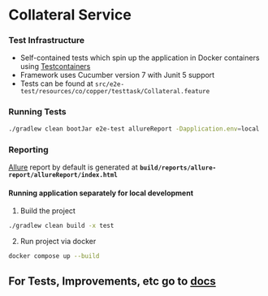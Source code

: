 # Collateral Service

### Test Infrastructure
* Self-contained tests which spin up the application in Docker containers using [Testcontainers](https://www.testcontainers.org/)
* Framework uses Cucumber version 7 with Junit 5 support
* Tests can be found at `src/e2e-test/resources/co/copper/testtask/Collateral.feature`

### Running Tests
```bash
./gradlew clean bootJar e2e-test allureReport -Dapplication.env=local
```

### Reporting
[Allure](http://allure.qatools.ru/) report by default is generated at **`build/reports/allure-report/allureReport/index.html`**

#### Running application separately for local development
1. Build the project
```bash
./gradlew clean build -x test
```

2. Run project via docker
```bash
docker compose up --build
```


## For Tests, Improvements, etc go to [docs](/docs) 




